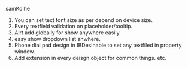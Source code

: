 samKolhe

1. You can set text font size as per depend on device size.
2. Every textfield validation on placeholder/tooltip.
3. Alrt add globally for show anywhere easily.
4. easy show dropdown list anwhere.
5. Phone dial pad design in IBDesinable to set any textfiled in property window.
6. Add extension in every deisgn object for common things. etc.
